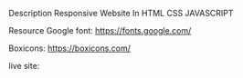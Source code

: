 Description Responsive Website In HTML CSS JAVASCRIPT

Resource Google font: https://fonts.google.com/

Boxicons: https://boxicons.com/

live site:
